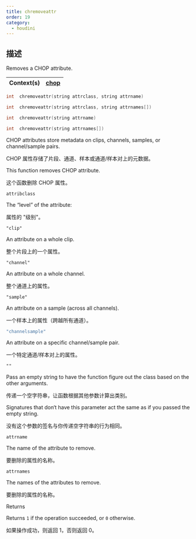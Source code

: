 ```yaml
---
title: chremoveattr
order: 19
category:
  - houdini
---
```

    
## 描述

Removes a CHOP attribute.

| Context(s) | [chop](../contexts/chop.html) |
| ---------- | ----------------------------- |

```c
int  chremoveattr(string attrclass, string attrname)
```

```c
int  chremoveattr(string attrclass, string attrnames[])
```

```c
int  chremoveattr(string attrname)
```

```c
int  chremoveattr(string attrnames[])
```

CHOP attributes store metadata on clips, channels, samples, or channel/sample
pairs.

CHOP 属性存储了片段、通道、样本或通道/样本对上的元数据。

This function removes CHOP attribute.

这个函数删除 CHOP 属性。

`attribclass`

The “level” of the attribute:

属性的 "级别"。

`"clip"`

An attribute on a whole clip.

整个片段上的一个属性。

`"channel"`

An attribute on a whole channel.

整个通道上的属性。

`"sample"`

An attribute on a sample (across all channels).

一个样本上的属性（跨越所有通道）。

```c
"channelsample"
```

An attribute on a specific channel/sample pair.

一个特定通道/样本对上的属性。

`""`

Pass an empty string to have the function figure out the class based on the
other arguments.

传递一个空字符串，让函数根据其他参数计算出类别。

Signatures that don‘t have this parameter act the same as if you passed the
empty string.

没有这个参数的签名与你传递空字符串的行为相同。

`attrname`

The name of the attribute to remove.

要删除的属性的名称。

`attrnames`

The names of the attributes to remove.

要删除的属性的名称。

Returns

Returns `1` if the operation succeeded, or `0` otherwise.

如果操作成功，则返回 1，否则返回 0。
